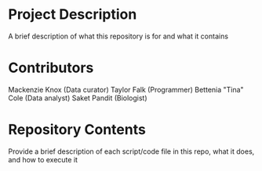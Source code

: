 # Project Description

A brief description of what this repository is for and what it contains

# Contributors

Mackenzie Knox (Data curator) 
Taylor Falk (Programmer) 
Bettenia "Tina" Cole (Data analyst) 
Saket Pandit (Biologist)

# Repository Contents

Provide a brief description of each script/code file in this repo, what it does, and how to execute it
